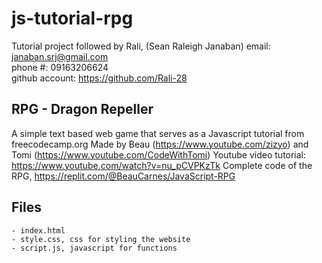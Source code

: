 # js-tutorial-rpg
Tutorial project followed by Rali, (Sean Raleigh Janaban)
email: janaban.srj@gmail.com        
phone #: 09163206624    
github account: https://github.com/Rali-28

## RPG - Dragon Repeller

A simple text based web game that serves as a Javascript tutorial from freecodecamp.org
Made by Beau (https://www.youtube.com/zizyo)
and Tomi (https://www.youtube.com/CodeWithTomi)
Youtube video tutorial: https://www.youtube.com/watch?v=nu_pCVPKzTk
Complete code of the RPG, https://replit.com/@BeauCarnes/JavaScript-RPG

## Files 
    - index.html
    - style.css, css for styling the website
    - script.js, javascript for functions